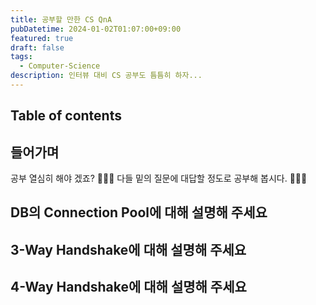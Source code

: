 ```yaml
---
title: 공부할 만한 CS QnA
pubDatetime: 2024-01-02T01:07:00+09:00
featured: true
draft: false
tags:
  - Computer-Science
description: 인터뷰 대비 CS 공부도 틈틈히 하자...
---
```


## Table of contents

## 들어가며

공부 열심히 해야 겠죠? 🤣🤣🤣
다들 밑의 질문에 대답할 정도로 공부해 봅시다. 🚀🚀🚀

## DB의 Connection Pool에 대해 설명해 주세요

## 3-Way Handshake에 대해 설명해 주세요

## 4-Way Handshake에 대해 설명해 주세요
